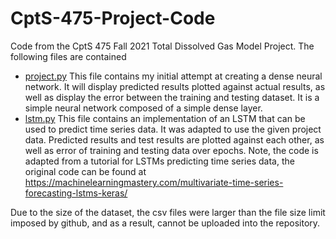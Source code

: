 # CptS-475-Project-Code
Code from the CptS 475 Fall 2021 Total Dissolved Gas Model Project. The following files are contained

- [project.py](https://github.com/Androveer/CptS-475-Project-Code/blob/main/project.py) This file contains my initial attempt at creating a dense neural network. It will display predicted results plotted against actual results, as well as display the error between the training and testing dataset. It is a simple neural network composed of a simple dense layer.
- [lstm.py](https://github.com/Androveer/CptS-475-Project-Code/blob/main/lstm.py) This file contains an implementation of an LSTM that can be used to predict time series data. It was adapted to use the given project data. Predicted results and test results are plotted against each other, as well as error of training and testing data over epochs. Note, the code is adapted from a tutorial for LSTMs predicting time series data, the original code can be found at https://machinelearningmastery.com/multivariate-time-series-forecasting-lstms-keras/

Due to the size of the dataset, the csv files were larger than the file size limit imposed by github, and as a result, cannot be uploaded into the repository.
